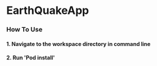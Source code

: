 # EarthQuakeApp
### How To Use
#### 1. Navigate to the workspace directory in command line
#### 2. Run 'Pod install'
